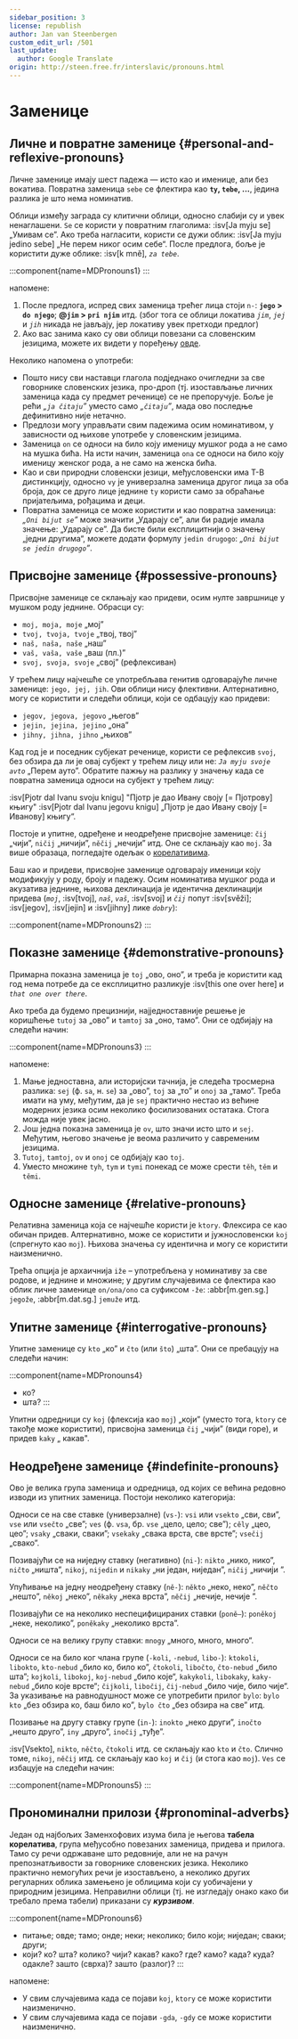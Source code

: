 ```yaml
---
sidebar_position: 3
license: republish
author: Jan van Steenbergen
custom_edit_url: /501
last_update:
  author: Google Translate
origin: http://steen.free.fr/interslavic/pronouns.html
---
```


# Заменице

## Личне и повратне заменице \{#personal-and-reflexive-pronouns}

Личне заменице имају шест падежа — исто као и именице, али без вокатива. Повратна заменица `sebe` се флектира као **`ty`, `tebe`, ...**, једина разлика је што нема номинатив.

Облици између заграда су клитични облици, односно слабији су и увек ненаглашени. `Se` се користи у повратним глаголима: :isv[Ja myju se] „Умивам се”. Ако треба нагласити, користи се дужи облик: :isv[Ja myju jedino sebe] „Не перем никог осим себе“. После предлога, боље је користити дуже облике: :isv[k mně], _`za tebe`_.

:::component{name=MDPronouns1}
:::

напомене:

1. После предлога, испред свих заменица трећег лица стоји `n-`: **`jego` > `do njego`**; **@`jim` > `pri njim`** итд. (због тога се облици локатива _`jim`_, _`jej`_ и _`jih`_ никада не јављају, јер локативу увек претходи предлог)
2. Ако вас занима како су ови облици повезани са словенским језицима, можете их видети у поређењу [овде][1].

Неколико напомена о употреби:

- Пошто нису сви наставци глагола подједнако очигледни за све говорнике словенских језика, про-дроп (тј. изостављање личних заменица када су предмет реченице) се не препоручује. Боље је рећи _„`ja čitaju`”_ уместо само _„`čitaju`”_, мада ово последње дефинитивно није нетачно.
- Предлози могу управљати свим падежима осим номинативом, у зависности од њихове употребе у словенским језицима.
- Заменица `on` се односи на било коју именицу мушког рода а не само на мушка бића. На исти начин, заменица `ona` се односи на било коју именицу женског рода, а не само на женска бића.
- Као и сви природни словенски језици, међусловенски има Т-В дистинкцију, односно `vy` је универзална заменица другог лица за оба броја, док се друго лице једнине `ty` користи само за обраћање пријатељима, рођацима и деци.
- Повратна заменица се може користити и као повратна заменица: _„`Oni bijut se`”_ може значити „Ударају се”, али би радије имала значење: „Ударају се”. Да бисте били експлицитнији о значењу „једни другима“, можете додати формулу `jedin drugogo`: _„`Oni bijut se jedin drugogo`”_.

## Присвојне заменице \{#possessive-pronouns}

Присвојне заменице се склањају као придеви, осим нулте завршнице у мушком роду једнине. Обрасци су:

- `moj, moja, moje` „мој”
- `tvoj, tvoja, tvoje` „твој, твој”
- `naš, naša, naše` „наш”
- `vaš, vaša, vaše` „ваш (пл.)”
- `svoj, svoja, svoje` „свој” (рефлексиван)

У трећем лицу најчешће се употребљава генитив одговарајуће личне заменице: `jego, jej, jih`. Ови облици нису флективни. Алтернативно, могу се користити и следећи облици, који се одбацују као придеви:

- `jegov, jegova, jegovo` „његов”
- `jejin, jejina, jejino` „она”
- `jihny, jihna, jihno` „њихов”

Кад год је и поседник субјекат реченице, користи се рефлексив `svoj`, без обзира да ли је овај субјект у трећем лицу или не: _`Ja myju svoje avto`_ „Перем ауто”. Обратите пажњу на разлику у значењу када се повратна заменица односи на субјект у трећем лицу:

:isv[Pjotr dal Ivanu svoju knigu] "Пјотр је дао Ивану своју \[= Пјотрову] књигу"
:isv[Pjotr dal Ivanu jegovu knigu] „Пјотр је дао Ивану своју \[= Иванову] књигу“.

Постоје и упитне, одређене и неодређене присвојне заменице: `čij` „чији”, `ničij` „ничији”, `něčij` „нечији” итд. Оне се склањају као `moj`. За више образаца, погледајте одељак о [корелативима][2].

Баш као и придеви, присвојне заменице одговарају именици коју модификују у роду, броју и падежу. Осим номинатива мушког рода и акузатива једнине, њихова деклинација је идентична деклинацији придева (_`moj`_, :isv[tvoj], _`naš`_, _`vaš`_, :isv[svoj] и _`čij`_ попут :isv[svěži]; :isv[jegov], :isv[jejin] и :isv[jihny] лике _`dobry`_):

:::component{name=MDPronouns2}
:::

## Показне заменице \{#demonstrative-pronouns}

Примарна показна заменица је `toj` „ово, оно”, и треба је користити кад год нема потребе да се експлицитно разликује :isv[this one over here] и _`that one over there`_.

Ако треба да будемо прецизнији, најједноставније решење је коришћење `tutoj` за „ово” и `tamtoj` за „оно, тамо”. Они се одбијају на следећи начин:

:::component{name=MDPronouns3}
:::

напомене:

1. Мање једноставна, али историјски тачнија, је следећа тросмерна разлика: `sej` (ф. `sa`, н. `se`) за „ово”, `toj` за „то” и `onoj` за „тамо“. Треба имати на уму, међутим, да је `sej` практично нестао из већине модерних језика осим неколико фосилизованих остатака. Стога можда није увек јасно.
2. Још једна показна заменица је `ov`, што значи исто што и `sej`. Међутим, његово значење је веома различито у савременим језицима.
3. `Tutoj`, `tamtoj`, `ov` и `onoj` се одбијају као `toj`.
4. Уместо множине `tyh`, `tym` и `tymi` понекад се може срести `těh`, `těm` и `těmi`.

## Односне заменице \{#relative-pronouns}

Релативна заменица која се најчешће користи је `ktory`. Флексира се као обичан придев. Алтернативно, може се користити и јужнословенски `koj` (спрегнуто као `moj`). Њихова значења су идентична и могу се користити наизменично.

Трећа опција је архаичнија `iže` – употребљена у номинативу за све родове, и једнине и множине; у другим случајевима се флектира као облик личне заменице `on/ona/ono` са суфиксом `-že`: :abbr[m.gen.sg.] `jegože`, :abbr[m.dat.sg.] `jemuže` итд.

## Упитне заменице \{#interrogative-pronouns}

Упитне заменице су `kto` „ко” и `čto` (или `što`) „шта”. Они се пребацују на следећи начин:

:::component{name=MDPronouns4}
* ко?
* шта?
:::

Упитни одредници су `koj` (флексија као `moj`) „који” (уместо тога, `ktory` се такође може користити), присвојна заменица `čij` „чији” (види горе), и придев `kaky` „ какав".

## Неодређене заменице \{#indefinite-pronouns}

Ово је велика група заменица и одредница, од којих се већина редовно изводи из упитних заменица. Постоји неколико категорија:

Односи се на све ставке (универзалне) (`vs-`): `vsi` или `vsekto` „сви, сви”, `vse` или `vsečto` „све”; `ves` (ф. `vsa`, бр. `vse` „цело, цело; све”); `cěly` „цео, цео”; `vsaky` „сваки, сваки”; `vsekaky` „свака врста, све врсте”; `vsečij` „свако”.

Позивајући се на ниједну ставку (негативно) (`ni-`): `nikto` „нико, нико”, `ničto` „ништа”, `nikoj`, `nijedin` и `nikaky` „ни један, ниједан”, `ničij` „ничији ”.

Упућивање на једну неодређену ставку (`ně-`): `někto` „неко, неко”, `něčto` „нешто”, `někoj` „неко”, `někaky` „нека врста”, `něčij` „нечије, нечије ”.

Позивајући се на неколико неспецифицираних ставки (`poně–`): `poněkoj` „неке, неколико”, `poněkaky` „неколико врста”.

Односи се на велику групу ставки: `mnogy` „много, много, много“.

Односи се на било ког члана групе (`-koli`, `-nebud`, `libo-`): `ktokoli`, `libokto`, `kto-nebud` „било ко, било ко”, `čtokoli`, `libočto`, `čto-nebud` „било шта”; `kojkoli`, `libokoj`, `koj-nebud` „било које“, `kakykoli`, `libokaky`, `kaky-nebud` „било које врсте“; `čijkoli`, `libočij`, `čij-nebud` „било чије, било чије“. За указивање на равнодушност може се употребити прилог `bylo`: `bylo kto` „без обзира ко, баш било ко”, `bylo čto` „без обзира на све” итд.

Позивање на другу ставку групе (`in-`): `inokto` „неко други”, `inočto` „нешто друго”, `iny` „друго”, `inočij` „туђе”.

:isv[Vsekto], `nikto`, `něčto`, `čtokoli` итд. се склањају као `kto` и `čto`. Слично томе, `nikoj`, `něčij` итд. се склањају као `koj` и `čij` (и стога као `moj`). `Ves` се избацује на следећи начин:

:::component{name=MDPronouns5}
:::

## Прономинални прилози \{#pronominal-adverbs}

Један од најбољих Заменхофових изума била је његова **табела корелатива**, група међусобно повезаних заменица, придева и прилога. Тамо су речи одржаване што редовније, али не на рачун препознатљивости за говорнике словенских језика. Неколико практично немогућих речи је изостављено, а неколико других регуларних облика замењено је облицима који су уобичајени у природним језицима. Неправилни облици (тј. не изгледају онако како би требало према табели) приказани су _**курзивом**_.

:::component{name=MDPronouns6}
* питање; овде; тамо; онде; неки; неколико; било који; ниједан; сваки; други;
* који? ко? шта? колико? чији? какав? како? где? камо? када? куда? одакле? зашто (сврха)? зашто (разлог)?
:::

напомене:

- У свим случајевима када се појави `koj`, `ktory` се може користити наизменично.
- У свим случајевима када се појави `-gda`, `-gdy` се може користити наизменично.

[1]: http://steen.free.fr/interslavic/slavic_pronouns.html
[2]: #pronominal-adverbs
